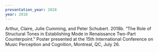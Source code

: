 ```yaml
---
presentation_year: 2018
year: 2018
---
```


Arthur, Claire, Julie Cumming, and Peter Schubert. 2018b. “The Role of Structural Tones in Establishing Mode in Renaissance Two-Part Counterpoint.” Poster presented at the 15th International Conference on Music Perception and Cognition, Montreal, QC, July 26.